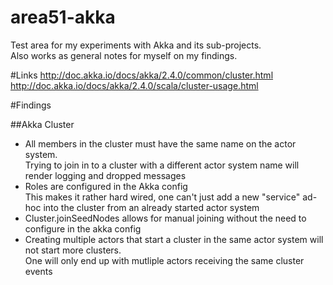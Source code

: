 # area51-akka
Test area for my experiments with Akka and its sub-projects.   
Also works as general notes for myself on my findings.

#Links
http://doc.akka.io/docs/akka/2.4.0/common/cluster.html   
http://doc.akka.io/docs/akka/2.4.0/scala/cluster-usage.html

#Findings

##Akka Cluster

* All members in the cluster must have the same name on the actor system.  
Trying to join in to a cluster with a different actor system name will render logging and dropped messages
* Roles are configured in the Akka config  
This makes it rather hard wired, one can't just add a new "service" ad-hoc into the cluster from an already started actor system
* Cluster.joinSeedNodes allows for manual joining without the need to configure in the akka config
* Creating multiple actors that start a cluster in the same actor system will not start more clusters.   
One will only end up with mutliple actors receiving the same cluster events
 
